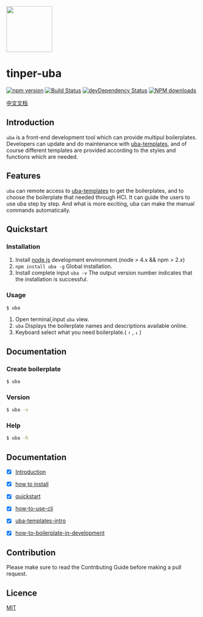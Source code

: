<img src="http://tinper.org/assets/images/uba.png" width="120" />

# tinper-uba



[![npm version](https://img.shields.io/npm/v/uba.svg)](https://www.npmjs.com/package/uba)
[![Build Status](https://img.shields.io/travis/iuap-design/tinper-uba/master.svg)](https://travis-ci.org/iuap-design/tinper-uba)
[![devDependency Status](https://img.shields.io/david/dev/iuap-design/tinper-uba.svg)](https://david-dm.org/iuap-design/tinper-uba#info=devDependencies)
[![NPM downloads](http://img.shields.io/npm/dm/uba.svg?style=flat)](https://npmjs.org/package/uba)

[中文文档](https://github.com/iuap-design/tinper-uba/blob/master/README_zh-CN.md)

## Introduction
`uba` is a front-end development tool which can provide multipul boilerplates. Developers can update and do maintenance with [uba-templates](https://github.com/uba-templates), and of course different templates are provided according to the styles and functions which are needed.

## Features
`uba` can remote access to [uba-templates](https://github.com/uba-templates) to get the boilerplates, and to choose the boilerplate that needed through HCI. It can guide the users to use uba step by step. And what is more exciting, uba can make the manual commands automatically.

## Quickstart

### Installation
1. Install [node.js](http://nodejs.org/) development environment.(node > 4.x && npm > 2.x)
2. `npm install uba -g` Global installation.
3. Install complete input `uba -v` The output version number indicates that the installation is successful.


### Usage


```sh
$ uba
```
1. Open terminal,input `uba` view.
2. `uba` Displays the boilerplate names and descriptions available online.
3. Keyboard select what you need  boilerplate.( `↑` , `↓` )


## Documentation
### Create boilerplate

```sh
$ uba
```

### Version
```sh
$ uba -v
```

### Help
```sh
$ uba -h
```
## Documentation

- [x] [Introduction](./docs/introduction.md)
- [x] [how to install](./docs/install.md)
- [x] [quickstart](./docs/getting-started.md)
- [x] [how-to-use-cli](./docs/how-to-use-cli.md)
- [x] [uba-templates-intro](./docs/uba-templates-intro.md)
- [x] [how-to-boilerplate-in-development](./docs/how-to-boilerplate-in-development.md)


## Contribution
Please make sure to read the Contributing Guide before making a pull request.

## Licence
[MIT](https://github.com/iuap-design/tinper-uba/blob/master/LICENSE)
